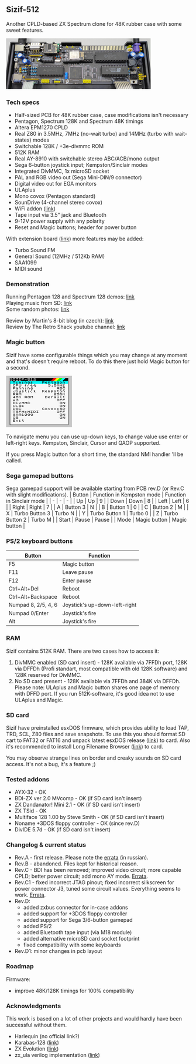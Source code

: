 ## Sizif-512
Another CPLD-based ZX Spectrum clone for 48K rubber case with some sweet features.

[![photo](images/revD.small.jpg)](images/revD.jpg?raw=true)

### Tech specs
* Half-sized PCB for 48K rubber case, case modifications isn't necessary
* Pentagon, Spectrum 128K and Spectrum 48K timings
* Altera EPM1270 CPLD
* Real Z80 in 3.5MHz, 7MHz (no-wait turbo) and 14MHz (turbo with wait-states) modes
* Switchable 128K / +3e-divmmc ROM
* 512K RAM
* Real AY-8910 with switchable stereo ABC/ACB/mono output
* Sega 6-button joystick input; Kempston/Sinclair modes
* Integrated DivMMC, 1x microSD socket
* PAL and RGB video out (Sega Mini-DIN/9 connector)
* Digital video out for EGA monitors
* ULAplus
* Mono covox (Pentagon standard)
* SounDrive (4-channel stereo covox)
* WiFi addon ([link](https://github.com/UzixLS/zx-sizif-512-wifi))
* Tape input via 3.5" jack and Bluetooth
* 9-12V power supply with any polarity
* Reset and Magic buttons; header for power button

With extension board ([link](https://github.com/UzixLS/zx-sizif-512-ext)) more features may be added:
* Turbo Sound FM
* General Sound (12MHz / 512Kb RAM)
* SAA1099
* MIDI sound

### Demonstration
Running Pentagon 128 and Spectrum 128 demos: [link](https://www.youtube.com/watch?v=_RoLKcfJSTY)  
Playing music from SD: [link](https://www.youtube.com/watch?v=TmikKD3yqOU)  
Some random photos: [link](https://cloud.err200.net/index.php/s/73TR85tYZkMm8Ax?path=%2Fsizif-512)

Review by Martin's 8-bit blog (in czech): [link](https://www.8bity.cz/2020/zx-spectrum-clone-with-cpld-ulaplus-sizif-512/#)  
Review by The Retro Shack youtube channel: [link](https://www.youtube.com/watch?v=l5IgQTgq_bg)

### Magic button
Sizif have some configurable things which you may change at any moment and that's doesn't require reboot.
To do this there just hold Magic button for a second.

[![photo](doc/sizif-menu.gif)](doc/sizif-menu.gif?raw=true)

To navigate menu you can use up-down keys, to change value use enter or left-right keys. Kempston, Sinclair, Cursor and QAOP supported.

If you press Magic button for a short time, the standard NMI handler 'll be called.

### Sega gamepad buttons
Sega gamepad support will be available starting from PCB rev.D (or Rev.C with slight modifications).
| Button | Function in Kempston mode | Function in Sinclair mode |
| - | - | - |
| Up | Up | 9 |
| Down | Down | 8 |
| Left | Left | 6 |
| Right | Right | 7 |
| A | Button 3 | N |
| B | Button 1 | 0 |
| C | Button 2 | M |
| X | Turbo Button 3 | Turbo N |
| Y | Turbo Button 1 | Turbo 0 |
| Z | Turbo Button 2 | Turbo M |
| Start | Pause | Pause |
| Mode | Magic button | Magic button |

### PS/2 keyboard buttons
| Button | Function |
| - | - |
| F5 | Magic button |
| F11 | Leave pause |
| F12 | Enter pause |
| Ctrl+Alt+Del | Reboot |
| Ctrl+Alt+Backspace | Reboot |
| Numpad 8, 2/5, 4, 6 | Joystick's up-down-left-right |
| Numpad 0/Enter | Joystick's fire |
| Alt | Joystick's fire |

### RAM
Sizif contains 512K RAM. There are two cases how to access it:
1. DivMMC enabled (SD card insert) - 128K available via 7FFDh port, 128K via DFFDh (Profi standart, most compatible with old 128K software) and 128K reserved for DivMMC.
2. No SD card present - 128K available via 7FFDh and 384K via DFFDh. Please note: ULAplus and Magic button shares one page of memory with DFFD port. If you run 512K-software, it's good idea not to use ULAplus and Magic.

### SD card
Sizif have preinstalled esxDOS firmware, which provides ability to load TAP, TRD, SCL, Z80 files and save snapshots. To use this you should format SD cart to FAT32 or FAT16 and unpack latest esxDOS release ([link](http://www.esxdos.org/index.html)) to card. Also it's recommended to install Long Filename Browser ([link](https://spectrumcomputing.co.uk/forums/viewtopic.php?t=2553)) to card.

You may observe strange lines on border and creaky sounds on SD card access. It's not a bug, it's a feature ;)

### Tested addons
* AYX-32 - OK
* BDI-ZX ver 2.0 MVcomp - OK (if SD card isn't insert)
* ZX Dandanator! Mini 2.1 - OK (if SD card isn't insert)
* ZX TSid - OK
* Multiface 128 1.00 by Steve Smith - OK (if SD card isn't insert)
* Noname +3DOS floppy controller - OK (since rev.D)
* DivIDE 5.7d - OK (if SD card isn't insert)

### Changelog & current status
* Rev.A - first release. Please note the [errata](pcb/rev.A/ERRATA.ru.txt) (in russian).
* Rev.B - abandoned. Files kept for historical reason.
* Rev.C - BDI has been removed; improved video circuit; more capable CPLD; better power circuit; add mono AY mode. [Errata](pcb/rev.C/ERRATA.txt).
* Rev.C1 - fixed incorrect JTAG pinout; fixed incorrect silkscreen for power connector J3, tuned some circuit values. Everything seems to work. [Errata](pcb/rev.C1/ERRATA.txt).
* Rev.D:
    * added zxbus connector for in-case addons
    * added support for +3DOS floppy controller
    * added support for Sega 3/6-button gamepad
    * added PS/2
    * added Bluetooth tape input (via M18 module)
    * added alternative microSD card socket footprint
    * fixed compatibility with some keyboards
* Rev.D1: minor changes in pcb layout

### Roadmap
Firmware:
* improve 48K/128K timings for 100% compatibility

### Acknowledgments
This work is based on a lot of other projects and would hardly have been successful without them.
* Harlequin (no official link?)
* Karabas-128 ([link](https://github.com/andykarpov/karabas-128))
* ZX Evolution ([link](http://nedopc.com/zxevo/zxevo.php))
* zx_ula verilog implementation ([link](https://opencores.org/projects/zx_ula))
